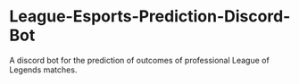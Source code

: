 # League-Esports-Prediction-Discord-Bot
A discord bot for the prediction of outcomes of professional League of Legends matches.
